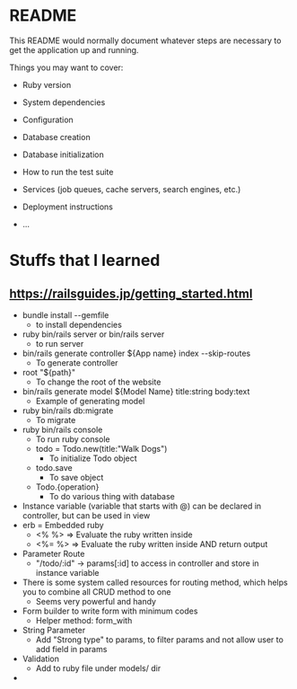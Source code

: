 # README

This README would normally document whatever steps are necessary to get the
application up and running.

Things you may want to cover:

* Ruby version

* System dependencies

* Configuration

* Database creation

* Database initialization

* How to run the test suite

* Services (job queues, cache servers, search engines, etc.)

* Deployment instructions

* ...

# Stuffs that I learned
## https://railsguides.jp/getting_started.html
- bundle install --gemfile 
  - to install dependencies
- ruby bin/rails server or bin/rails server 
  - to run server
- bin/rails generate controller ${App name} index --skip-routes
  - To generate controller
- root "${path}"
  - To change the root of the website
- bin/rails generate model ${Model Name} title:string body:text
  - Example of generating model
- ruby bin/rails db:migrate
  - To migrate
- ruby bin/rails console
  - To run ruby console
  - todo = Todo.new(title:"Walk Dogs")
    - To initialize Todo object
  - todo.save
    - To save object
  - Todo.{operation}
    - To do various thing with database
- Instance variable (variable that starts with @) can be declared in controller, but can be used in view
- erb = Embedded ruby
  - <% %> => Evaluate the ruby written inside
  - <%= %> => Evaluate the ruby written inside AND return output
- Parameter Route
  - "/todo/:id" -> params[:id] to access in controller and store in instance variable
- There is some system called resources for routing method, which helps you to combine all CRUD method to one
  - Seems very powerful and handy
- Form builder to write form with minimum codes
  - Helper method: form_with
- String Parameter
  - Add "Strong type" to params, to filter params and not allow user to add field in params
- Validation
  - Add to ruby file under models/ dir
- 